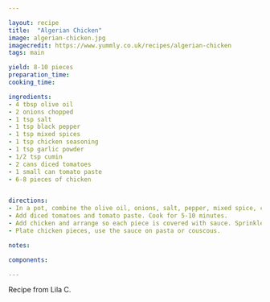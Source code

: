 ```yaml
---

layout: recipe
title:  "Algerian Chicken"
image: algerian-chicken.jpg
imagecredit: https://www.yummly.co.uk/recipes/algerian-chicken
tags: main

yield: 8-10 pieces
preparation_time: 
cooking_time:

ingredients:
- 4 tbsp olive oil
- 2 onions chopped
- 1 tsp salt
- 1 tsp black pepper
- 1 tsp mixed spices
- 1 tsp chicken seasoning
- 1 tsp garlic powder
- 1/2 tsp cumin
- 2 cans diced tomatoes
- 1 small can tomato paste
- 6-8 pieces of chicken


directions:
- In a pot, combine the olive oil, onions, salt, pepper, mixed spice, chicken seasoning, garlic powder, and cumin. Sautée until soft.
- Add diced tomatoes and tomato paste. Cook for 5-10 minutes.
- Add chicken and arrange so each piece is covered with sauce. Sprinkle a little more salt, pepper, and chicken seasoning over the pieces. Cover pot and cook for 45 minutes, stirring occasionally.
- Plate chicken pieces, use the sauce on pasta or couscous.

notes:

components:

---
```


Recipe from Lila C.